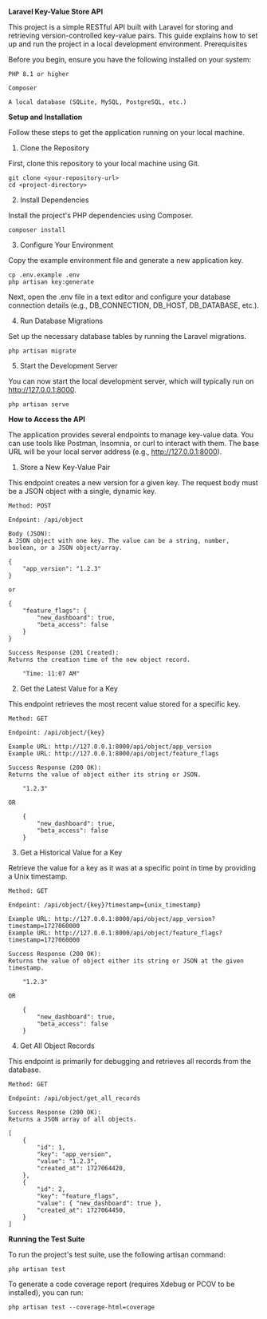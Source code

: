 **Laravel Key-Value Store API**

This project is a simple RESTful API built with Laravel for storing and retrieving version-controlled key-value pairs. This guide explains how to set up and run the project in a local development environment.
Prerequisites

Before you begin, ensure you have the following installed on your system:

    PHP 8.1 or higher

    Composer

    A local database (SQLite, MySQL, PostgreSQL, etc.)
    

**Setup and Installation**

Follow these steps to get the application running on your local machine.

1. Clone the Repository

First, clone this repository to your local machine using Git.

    git clone <your-repository-url>
    cd <project-directory>

2. Install Dependencies

Install the project's PHP dependencies using Composer.

    composer install

3. Configure Your Environment

Copy the example environment file and generate a new application key.

    cp .env.example .env
    php artisan key:generate

Next, open the .env file in a text editor and configure your database connection details (e.g., DB_CONNECTION, DB_HOST, DB_DATABASE, etc.). 

4. Run Database Migrations

Set up the necessary database tables by running the Laravel migrations.

    php artisan migrate

5. Start the Development Server

You can now start the local development server, which will typically run on http://127.0.0.1:8000.

    php artisan serve


**How to Access the API**

The application provides several endpoints to manage key-value data. You can use tools like Postman, Insomnia, or curl to interact with them. The base URL will be your local server address (e.g., http://127.0.0.1:8000).

1. Store a New Key-Value Pair

This endpoint creates a new version for a given key. The request body must be a JSON object with a single, dynamic key.

    Method: POST

    Endpoint: /api/object

    Body (JSON):
    A JSON object with one key. The value can be a string, number, boolean, or a JSON object/array.

    {
        "app_version": "1.2.3"
    }

    or

    {
        "feature_flags": {
            "new_dashboard": true,
            "beta_access": false
        }
    }

    Success Response (201 Created):
    Returns the creation time of the new object record.

        "Time: 11:07 AM"

2. Get the Latest Value for a Key

This endpoint retrieves the most recent value stored for a specific key.

    Method: GET

    Endpoint: /api/object/{key}

    Example URL: http://127.0.0.1:8000/api/object/app_version
    Example URL: http://127.0.0.1:8000/api/object/feature_flags

    Success Response (200 OK):
    Returns the value of object either its string or JSON.

        "1.2.3"

    OR

        {
            "new_dashboard": true,
            "beta_access": false
        }

3. Get a Historical Value for a Key

Retrieve the value for a key as it was at a specific point in time by providing a Unix timestamp.

    Method: GET

    Endpoint: /api/object/{key}?timestamp={unix_timestamp}

    Example URL: http://127.0.0.1:8000/api/object/app_version?timestamp=1727060000
    Example URL: http://127.0.0.1:8000/api/object/feature_flags?timestamp=1727060000

    Success Response (200 OK):
    Returns the value of object either its string or JSON at the given timestamp.

        "1.2.3"

    OR

        {
            "new_dashboard": true,
            "beta_access": false
        }

4. Get All Object Records

This endpoint is primarily for debugging and retrieves all records from the database.

    Method: GET

    Endpoint: /api/object/get_all_records

    Success Response (200 OK):
    Returns a JSON array of all objects.

    [
        {
            "id": 1,
            "key": "app_version",
            "value": "1.2.3",
            "created_at": 1727064420,
        },
        {
            "id": 2,
            "key": "feature_flags",
            "value": { "new_dashboard": true },
            "created_at": 1727064450,
        }
    ]


**Running the Test Suite**

To run the project's test suite, use the following artisan command:

    php artisan test

To generate a code coverage report (requires Xdebug or PCOV to be installed), you can run:

    php artisan test --coverage-html=coverage
